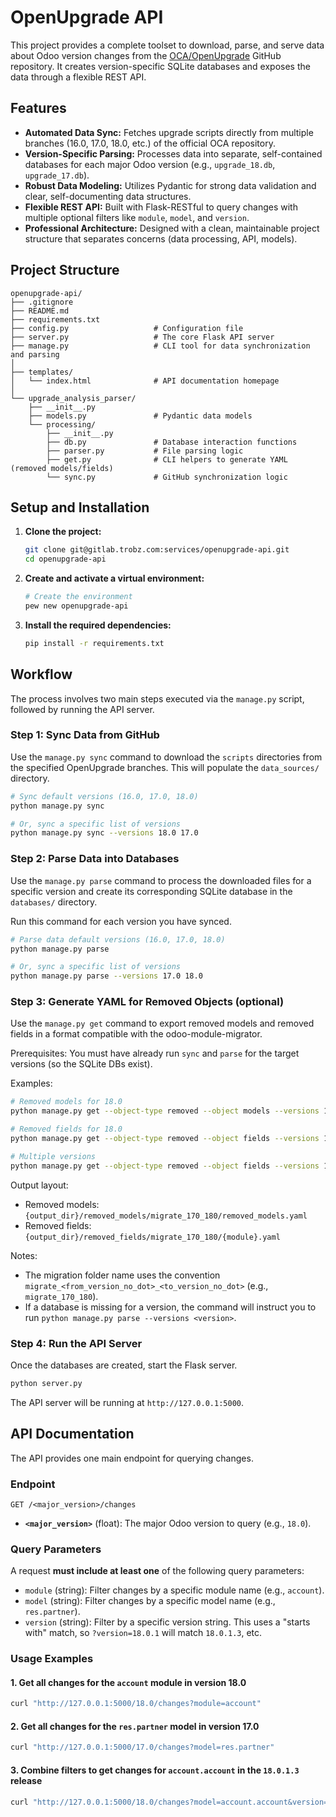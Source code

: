 # OpenUpgrade API

This project provides a complete toolset to download, parse, and serve data about Odoo version changes from the [OCA/OpenUpgrade](https://github.com/OCA/OpenUpgrade) GitHub repository. It creates version-specific SQLite databases and exposes the data through a flexible REST API.

## Features

  - **Automated Data Sync:** Fetches upgrade scripts directly from multiple branches (16.0, 17.0, 18.0, etc.) of the official OCA repository.
  - **Version-Specific Parsing:** Processes data into separate, self-contained databases for each major Odoo version (e.g., `upgrade_18.db`, `upgrade_17.db`).
  - **Robust Data Modeling:** Utilizes Pydantic for strong data validation and clear, self-documenting data structures.
  - **Flexible REST API:** Built with Flask-RESTful to query changes with multiple optional filters like `module`, `model`, and `version`.
  - **Professional Architecture:** Designed with a clean, maintainable project structure that separates concerns (data processing, API, models).

## Project Structure

```
openupgrade-api/
├── .gitignore
├── README.md
├── requirements.txt
├── config.py                   # Configuration file
├── server.py                   # The core Flask API server
├── manage.py                   # CLI tool for data synchronization and parsing
│
├── templates/
│   └── index.html              # API documentation homepage
│
└── upgrade_analysis_parser/
    ├── __init__.py
    ├── models.py               # Pydantic data models
    └── processing/
        ├── __init__.py
        ├── db.py               # Database interaction functions
        ├── parser.py           # File parsing logic
        ├── get.py              # CLI helpers to generate YAML (removed models/fields)
        └── sync.py             # GitHub synchronization logic
```

## Setup and Installation

1.  **Clone the project:**

    ```bash
    git clone git@gitlab.trobz.com:services/openupgrade-api.git
    cd openupgrade-api
    ```

2.  **Create and activate a virtual environment:**

    ```bash
    # Create the environment
    pew new openupgrade-api
    ```

3.  **Install the required dependencies:**

    ```bash
    pip install -r requirements.txt
    ```

## Workflow

The process involves two main steps executed via the `manage.py` script, followed by running the API server.

### Step 1: Sync Data from GitHub

Use the `manage.py sync` command to download the `scripts` directories from the specified OpenUpgrade branches. This will populate the `data_sources/` directory.

```bash
# Sync default versions (16.0, 17.0, 18.0)
python manage.py sync

# Or, sync a specific list of versions
python manage.py sync --versions 18.0 17.0
```

### Step 2: Parse Data into Databases

Use the `manage.py parse` command to process the downloaded files for a specific version and create its corresponding SQLite database in the `databases/` directory.

Run this command for each version you have synced.

```bash
# Parse data default versions (16.0, 17.0, 18.0)
python manage.py parse

# Or, sync a specific list of versions
python manage.py parse --versions 17.0 18.0
```

### Step 3: Generate YAML for Removed Objects (optional)

Use the `manage.py get` command to export removed models and removed fields in a format compatible with the odoo-module-migrator.

Prerequisites: You must have already run `sync` and `parse` for the target versions (so the SQLite DBs exist).

Examples:

```bash
# Removed models for 18.0
python manage.py get --object-type removed --object models --versions 18 --output-directory output

# Removed fields for 18.0
python manage.py get --object-type removed --object fields --versions 18 --output-directory output

# Multiple versions
python manage.py get --object-type removed --object fields --versions 17 18 --output-directory output
```

Output layout:

- Removed models: `{output_dir}/removed_models/migrate_170_180/removed_models.yaml`
- Removed fields: `{output_dir}/removed_fields/migrate_170_180/{module}.yaml`

Notes:

- The migration folder name uses the convention `migrate_<from_version_no_dot>_<to_version_no_dot>` (e.g., `migrate_170_180`).
- If a database is missing for a version, the command will instruct you to run `python manage.py parse --versions <version>`.

### Step 4: Run the API Server

Once the databases are created, start the Flask server.

```bash
python server.py
```

The API server will be running at `http://127.0.0.1:5000`.

## API Documentation

The API provides one main endpoint for querying changes.

### Endpoint

`GET /<major_version>/changes`

  - **`<major_version>`** (float): The major Odoo version to query (e.g., `18.0`).

### Query Parameters

A request **must include at least one** of the following query parameters:

  - `module` (string): Filter changes by a specific module name (e.g., `account`).
  - `model` (string): Filter changes by a specific model name (e.g., `res.partner`).
  - `version` (string): Filter by a specific version string. This uses a "starts with" match, so `?version=18.0.1` will match `18.0.1.3`, etc.

### Usage Examples

#### 1\. Get all changes for the `account` module in version 18.0

```bash
curl "http://127.0.0.1:5000/18.0/changes?module=account"
```

#### 2\. Get all changes for the `res.partner` model in version 17.0

```bash
curl "http://127.0.0.1:5000/17.0/changes?model=res.partner"
```

#### 3\. Combine filters to get changes for `account.account` in the `18.0.1.3` release

```bash
curl "http://127.0.0.1:5000/18.0/changes?model=account.account&version=18.0.1.3"
```